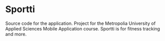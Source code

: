 # Sportti
Source code for the application. Project for the Metropolia University of Applied Sciences Mobile Application course. Sportti is for fitness tracking and more. 